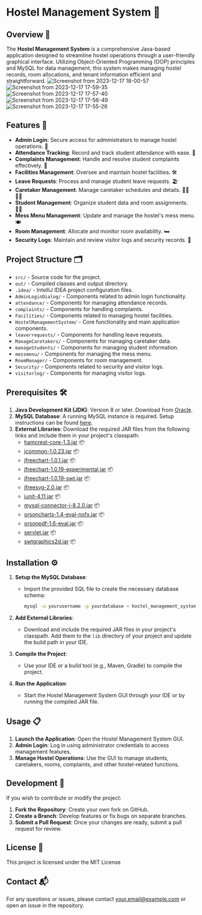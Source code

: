 # Hostel Management System 🏨

## Overview 🌟

The **Hostel Management System** is a comprehensive Java-based application designed to streamline hostel operations through a user-friendly graphical interface. Utilizing Object-Oriented Programming (OOP) principles and MySQL for data management, this system makes managing hostel records, room allocations, and tenant information efficient and straightforward.
![Screenshot from 2023-12-17 18-00-57](https://github.com/user-attachments/assets/ee5171bd-52b3-42a5-8fa5-a232a2f15b2b)
![Screenshot from 2023-12-17 17-59-35](https://github.com/user-attachments/assets/bafed8ff-5233-4ade-a339-fae66d843f61)
![Screenshot from 2023-12-17 17-57-40](https://github.com/user-attachments/assets/4ba9b298-1de2-446d-8f77-a31409f4b9a5)
![Screenshot from 2023-12-17 17-56-49](https://github.com/user-attachments/assets/236fcc54-fcbd-4921-8a4d-4e05435b81b9)
![Screenshot from 2023-12-17 17-55-26](https://github.com/user-attachments/assets/f91ecd40-7301-403b-820b-04b7988045f6)

## Features 🚀

- **Admin Login**: Secure access for administrators to manage hostel operations. 🔐
- **Attendance Tracking**: Record and track student attendance with ease. 📅
- **Complaints Management**: Handle and resolve student complaints effectively. 📝
- **Facilities Management**: Oversee and maintain hostel facilities. 🛠️
- **Leave Requests**: Process and manage student leave requests. 🏖️
- **Caretaker Management**: Manage caretaker schedules and details. 👨‍🏫👩‍🏫
- **Student Management**: Organize student data and room assignments. 🧑‍🎓
- **Mess Menu Management**: Update and manage the hostel's mess menu. 🍽️
- **Room Management**: Allocate and monitor room availability. 🛏️
- **Security Logs**: Maintain and review visitor logs and security records. 📜

## Project Structure 🗂️

- `src/` - Source code for the project.
- `out/` - Compiled classes and output directory.
- `.idea/` - IntelliJ IDEA project configuration files.
- `AdminLoginDialog/` - Components related to admin login functionality.
- `attendance/` - Components for managing attendance records.
- `complaints/` - Components for handling complaints.
- `Facilities/` - Components related to managing hostel facilities.
- `HostelManagementSystem/` - Core functionality and main application components.
- `leaverrequests/` - Components for handling leave requests.
- `ManageCaretakers/` - Components for managing caretaker data.
- `manageStudents/` - Components for managing student information.
- `messmenu/` - Components for managing the mess menu.
- `RoomManager/` - Components for room management.
- `Security/` - Components related to security and visitor logs.
- `visitorlog/` - Components for managing visitor logs.

## Prerequisites 🛠️

1. **Java Development Kit (JDK)**: Version 8 or later. Download from [Oracle](https://www.oracle.com/java/technologies/javase-jdk8-downloads.html).
2. **MySQL Database**: A running MySQL instance is required. Setup instructions can be found [here](https://dev.mysql.com/doc/mysql-installation-excerpt/5.7/en/).
3. **External Libraries**: Download the required JAR files from the following links and include them in your project's classpath:
   - [hamcrest-core-1.3.jar](https://search.maven.org/artifact/org.hamcrest/hamcrest-core/1.3/jar) 📦
   - [jcommon-1.0.23.jar](https://sourceforge.net/projects/jfreechart/files/jcommon/1.0.23/) 📦
   - [jfreechart-1.0.1.jar](https://sourceforge.net/projects/jfreechart/files/jfreechart/1.0.1/) 📦
   - [jfreechart-1.0.19-experimental.jar](https://sourceforge.net/projects/jfreechart/files/jfreechart/1.0.19/) 📦
   - [jfreechart-1.0.19-swt.jar](https://sourceforge.net/projects/jfreechart/files/jfreechart/1.0.19/) 📦
   - [jfreesvg-2.0.jar](https://sourceforge.net/projects/jfreesvg/files/jfreesvg/2.0/) 📦
   - [junit-4.11.jar](https://search.maven.org/artifact/junit/junit/4.11/jar) 📦
   - [mysql-connector-j-8.2.0.jar](https://dev.mysql.com/downloads/connector/j/) 📦
   - [orsoncharts-1.4-eval-nofx.jar](https://sourceforge.net/projects/orsoncharts/files/orsoncharts/1.4/) 📦
   - [orsonpdf-1.6-eval.jar](https://sourceforge.net/projects/orsonpdf/files/orsonpdf/1.6/) 📦
   - [servlet.jar](https://mvnrepository.com/artifact/javax.servlet/javax.servlet-api/4.0.1) 📦
   - [swtgraphics2d.jar](https://www.eclipse.org/swt/) 📦

## Installation ⚙️

1. **Setup the MySQL Database**:
    
    * Import the provided SQL file to create the necessary database schema:
        
      ```bash
      mysql -u yourusername -p yourdatabase < hostel_management_system.sql
      ```

2. **Add External Libraries**:
    
    * Download and include the required JAR files in your project's classpath. Add them to the `lib` directory of your project and update the build path in your IDE.

3. **Compile the Project**:
    
    * Use your IDE or a build tool (e.g., Maven, Gradle) to compile the project.

4. **Run the Application**:
    
    * Start the Hostel Management System GUI through your IDE or by running the compiled JAR file.

## Usage 📋

1. **Launch the Application**: Open the Hostel Management System GUI.
2. **Admin Login**: Log in using administrator credentials to access management features.
3. **Manage Hostel Operations**: Use the GUI to manage students, caretakers, rooms, complaints, and other hostel-related functions.

## Development 🤝

If you wish to contribute or modify the project:

1. **Fork the Repository**: Create your own fork on GitHub.
2. **Create a Branch**: Develop features or fix bugs on separate branches.
3. **Submit a Pull Request**: Once your changes are ready, submit a pull request for review.

## License 📜

This project is licensed under the MIT License 
## Contact 📬

For any questions or issues, please contact [your.email@example.com](mailto:mutinda.shadrack20.com) or open an issue in the repository.
